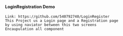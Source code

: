 #### LoginRegistration Demo
    Link: https://github.com/540792740/LoginRegister
    This Project us a Login page and a Registration page
    by using naviator between this two screens
    Encaupulation all component

####
